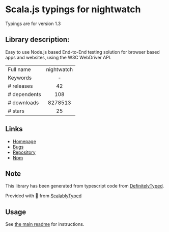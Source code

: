 
# Scala.js typings for nightwatch

Typings are for version 1.3

## Library description:
Easy to use Node.js based End-to-End testing solution for browser based apps and websites, using the W3C WebDriver API.

|                    |                 |
| ------------------ | :-------------: |
| Full name          | nightwatch |
| Keywords           | - |
| # releases         | 42 |
| # dependents       | 108 |
| # downloads        | 8278513 |
| # stars            | 25 |

## Links
- [Homepage](http://nightwatchjs.org)
- [Bugs](https://github.com/nightwatchjs/nightwatch/issues)
- [Repository](https://github.com/nightwatchjs/nightwatch)
- [Npm](https://www.npmjs.com/package/nightwatch)
    


## Note
This library has been generated from typescript code from [DefinitelyTyped](https://definitelytyped.org).

Provided with :purple_heart: from [ScalablyTyped](https://github.com/oyvindberg/ScalablyTyped)

## Usage
See [the main readme](../../readme.md) for instructions.


